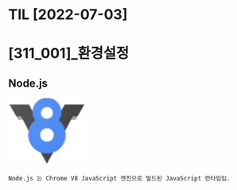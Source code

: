 # TIL [2022-07-03]

# [311_001]_환경설정

## Node.js
    
![Create](images/v8Img.png)

    Node.js 는 Chrome V8 JavaScript 엔진으로 빌드된 JavaScript 런타임임.
    


